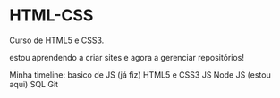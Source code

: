 # HTML-CSS
 Curso de HTML5 e CSS3.

 estou aprendendo a criar sites e agora a gerenciar repositórios!

 Minha timeline:
 basico de JS (já fiz)
 HTML5 e CSS3
 JS 
 Node JS (estou aqui)
 SQL 
 Git
